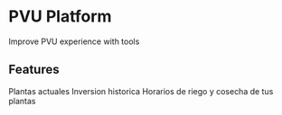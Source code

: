 # PVU Platform

Improve PVU experience with tools

## Features

Plantas actuales
Inversion historica
Horarios de riego y cosecha de tus plantas